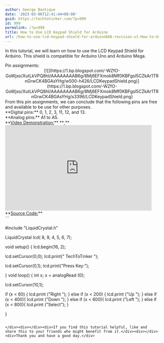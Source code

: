 ```yaml
---
author: George Bantique
date: '2023-03-06T12:41:44+08:00'
guid: https://techtotinker.com/?p=999
id: 999
permalink: /?p=999
title: How to Use LCD Keypad Shield for Arduino
url: /how-to-use-lcd-keypad-shield-for-arduino688-revision-v1-How-to-Use-LCD-Keypad-Shield-for-Arduino
---
```



In this tutorial, we will learn on how to use the LCD Keypad Shield for Arduino. This shield is compatible for Arduino Uno and Arduino Mega.

<div></div><div>Pin assignments:</div><div></div><div style="clear: both; text-align: center;">[![](https://1.bp.blogspot.com/-WZfO-GoWjxo/XutLkVPQ8hI/AAAAAAAAB6g/8Mj6EFXmok8Mf0KBFgsl5CZkAr1TRnGrwCK4BGAsYHg/w500-h426/LCDKeypadShield.png)](https://1.bp.blogspot.com/-WZfO-GoWjxo/XutLkVPQ8hI/AAAAAAAAB6g/8Mj6EFXmok8Mf0KBFgsl5CZkAr1TRnGrwCK4BGAsYHg/s3396/LCDKeypadShield.png)</div><div></div><div></div><div></div><div></div><div></div><div></div><div></div><div></div><div></div><div></div><div></div><div></div><div></div><div></div><div></div><div></div><div></div><div></div><div></div><div></div><div></div><div></div><div></div><div></div><div></div><div>From this pin assignments, we can conclude that the following pins are free and available to be use for other purposes.</div><div> **Digital pins:** 0, 1, 2, 3, 11, 12, and 13.</div><div> **Analog pins:** A1 to A5.</div><div></div><div>**<u>Video Demonstration:</u>**  
**<u>  
</u>**</div><div><div style="clear: both; text-align: left;"><iframe allowfullscreen="" data-thumbnail-src="https://i.ytimg.com/vi/Sf96riu27QI/0.jpg" frameborder="0" height="280" loading="lazy" src="https://www.youtube.com/embed/Sf96riu27QI?feature=player_embedded" width="480"></iframe></div></div><div></div><div>**<u>Source Code:</u>**</div><div>```

#include "LiquidCrystal.h"

LiquidCrystal lcd( 8,  9,  4,  5,  6,  7);

void setup() {
 lcd.begin(16, 2);
 
 lcd.setCursor(0,0);
 lcd.print("  TechToTinker  ");
 
 lcd.setCursor(0,1);
 lcd.print("Press Key:");
 
}
void loop() {
 int x;
 x = analogRead (0);
 
 lcd.setCursor(10,1);
 
 if (x < 60) {
   lcd.print ("Right ");
 }
 else if (x < 200) {
   lcd.print ("Up    ");
 }
 else if (x < 400){
   lcd.print ("Down  ");
 }
 else if (x < 600){
   lcd.print ("Left  ");
 }
 else if (x < 800){
   lcd.print ("Select");
 }
 
} 
```

</div><div></div><div>If you find this tutorial helpful, like and share this to your friends who might benefit from it.</div><div></div><div>Thank you and have a good day.</div>